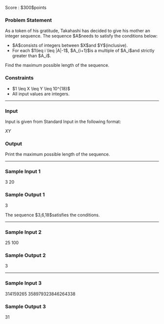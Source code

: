 
<div>

<span>

<span>

<p>
Score : $300$points
</p>

<div>

<section>

### **Problem Statement**

<p>
As a token of his gratitude, Takahashi has decided to give his mother an integer sequence.
The sequence $A$needs to satisfy the conditions below:
</p>

<ul>

<li>
$A$consists of integers between $X$and $Y$(inclusive).
</li>

<li>
For each $1\leq i \leq |A|-1$, $A_{i+1}$is a multiple of $A_i$and strictly greater than $A_i$.
</li>

</ul>

<p>
Find the maximum possible length of the sequence.
</p>

</section>

</div>

<div>

<section>

### **Constraints**

<ul>

<li>
$1 \leq X \leq Y \leq 10^{18}$
</li>

<li>
All input values are integers.
</li>

</ul>

</section>

</div>

---

<div>

<div>

<section>

### **Input**

<p>
Input is given from Standard Input in the following format:
</p>

<div>

$X$$Y$
</div>

</section>

</div>

<div>

<section>

### **Output**

<p>
Print the maximum possible length of the sequence.
</p>

</section>

</div>

</div>

---

<div>

<section>

### **Sample Input 1**

<div>

3 20

</div>

</section>

</div>

<div>

<section>

### **Sample Output 1**

<div>

3

</div>

<p>
The sequence $3,6,18$satisfies the conditions.
</p>

</section>

</div>

---

<div>

<section>

### **Sample Input 2**

<div>

25 100

</div>

</section>

</div>

<div>

<section>

### **Sample Output 2**

<div>

3

</div>

</section>

</div>

---

<div>

<section>

### **Sample Input 3**

<div>

314159265 358979323846264338

</div>

</section>

</div>

<div>

<section>

### **Sample Output 3**

<div>

31

</div>

</section>

</div>

</span>

</span>

</div>
